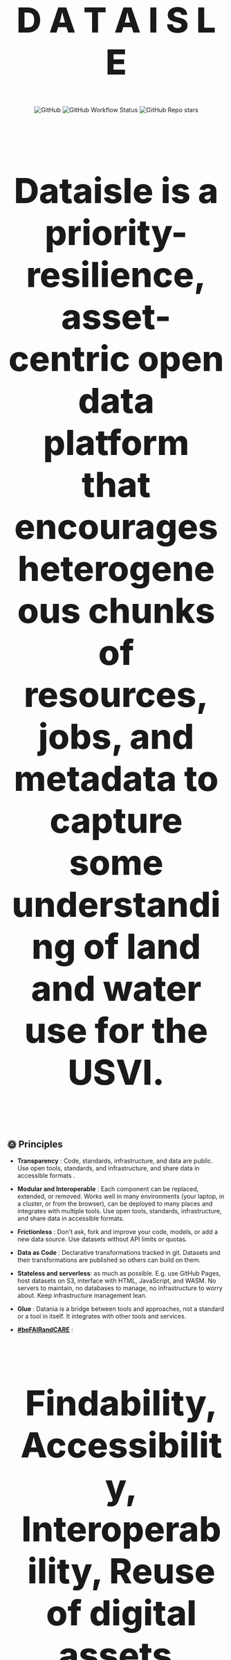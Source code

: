 <!-- markdownlint-disable MD033 MD041-->

<p align="center">
  <h1 style="font-size:80px; font-weight: 800;" align="center">D A T A I S L E</h1>
  
  
</p>


<div align="center">
  <img alt="GitHub" src="https://img.shields.io/github/license/davidgasquez/datania?style=flat-square">
  <img alt="GitHub Workflow Status" src="https://img.shields.io/github/actions/workflow/status/davidgasquez/datania/ci.yml?style=flat-square">
  <img alt="GitHub Repo stars" src="https://img.shields.io/github/stars/davidgasquez/datania?style=flat-square">
</div>

<br>
 <h4 style="font-size:80px; font-weight: 800;" align="center">Dataisle is a priority-resilience, asset-centric open data platform that encourages heterogeneous chunks of resources, jobs, and metadata to capture some understanding of land and water use for the USVI.</h4>

## 🌞 Principles

- **Transparency** : Code, standards, infrastructure, and data are public. Use open tools, standards, and infrastructure, and share data in accessible formats .

- **Modular and Interoperable** : Each component can be replaced, extended, or removed. Works well in many environments (your laptop, in a cluster, or from the browser), can be deployed to many places  and integrates with multiple tools. Use open tools, standards, infrastructure, and share data in accessible formats.

- **Frictionless** : Don't ask, fork and improve your code, models, or add a new data source. Use datasets without API limits or quotas.

- **Data as Code** : Declarative transformations tracked in git. Datasets and their transformations are published so others can build on them.

- **Stateless and serverless**: as much as possible. E.g. use GitHub Pages, host datasets on S3, interface with HTML, JavaScript, and WASM. No servers to maintain, no databases to manage, no infrastructure to worry about. Keep infrastructure management lean.

- **Glue** : Datania is a bridge between tools and approaches, not a standard or a tool in itself. It integrates with other tools and services.

- **[#beFAIRandCARE](https://opencontext.org/about/fair-care)** : 
     <h3 style="font-size:80px; font-weight: 800;" align="center"> Findability, Accessibility, Interoperability, Reuse of digital assets,</h3>
          <h3 style="font-size:80px; font-weight: 800;" align="center"> and</h3>
     <h3 style="font-size:80px; font-weight: 800;" align="center"> Collective Benefit, Authority To Control, Responsibility, Ethics </h3>

- **[IOCM](https://iocm.noaa.gov/)** : Integrated Ocean and Coastal Mapping is the practice of planning, acquiring, integrating, and sharing ocean and coastal data and related products so that people who need the data can find it and use it easily:
     <h3 style="font-size:80px; font-weight: 800;" align="center">Map Once, Use Many Times.</h3>



- **No vendor lock-in** :
  
                          Rely on Open code, standards, and infrastructure.
  
                          Use the tool you want to create, explore, and consume the datasets.
  
                          Agnostic of any tooling or infrastructure provider.

                          Standard format for data and APIs!
  
                          Keep your data as future-friendly and future-proof as possible!

- **Coastal and Climate Resilience**: To be successful, these diverse projects require buy-in from many levels of the community: decision makers, local agency staff, homeowners, real estate professionals, and design, construction, and maintenance contractors.

    _From Planning to Action for Coastal Resilience:_
    
    _Elevating Environmental Literacy for USVI Priority Resilience Projects_


## ⚙️ Configuration

If you want to contribute, it's easy! Clone the repository and follow these instructions.

Any problems you encounter, please feel free to open an issue !

### 🐍 Python

Install Python on your system and optionally, uv.

If you have uv, you can install all dependencies inside a Python virtual environment by running make setuponce you have cloned the repository.

```bash
make setup
```

If you don't want to install uv, you can use Python to create a virtual environment and install dependencies.

```bash
python3 -m venv .venv
source .venv/bin/activate

# Install the package and dependencies
pip install -e ".[dev]"
```

Now, you can run make devto start the Dagster server.

### 🌍 Environment Variables

To access data sources and publish datasets, the following environment variables must be defined:

- AEMET_API_TOKEN: Token to access the AEMET API.
- HUGGINGFACE_TOKEN: Token to publish datasets on HuggingFace.
- DATABASE_PATH: Path to the DuckDB database file (default is ./data/database.duckdb).

You can define these variables in a file .envat the root of your project or configure them in your development environment.

## 📦 Structure

Datania is composed of several components:

- Dagster : A tool that orchestrates data pipelines.
- DuckDB and Polars : Database and data processing library.
- HuggingFace : Platform where we publish the datasets.

## 📄 License

Datania is an open source project under the MIT license .

